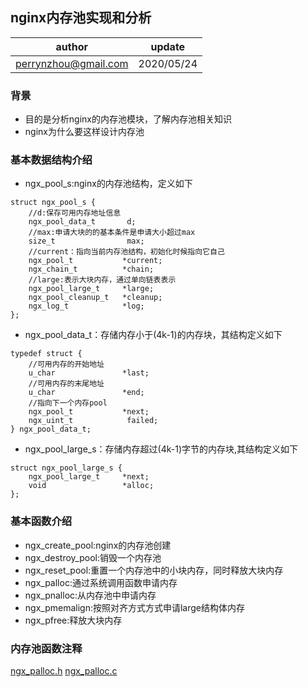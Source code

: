 
## nginx内存池实现和分析

| author | update |
| ------ | ------ |
| perrynzhou@gmail.com | 2020/05/24 |


### 背景

- 目的是分析nginx的内存池模块，了解内存池相关知识
- nginx为什么要这样设计内存池

### 基本数据结构介绍

- ngx_pool_s:nginx的内存池结构，定义如下
```
struct ngx_pool_s {
    //d:保存可用内存地址信息
    ngx_pool_data_t       d;
    //max:申请大块的的基本条件是申请大小超过max
    size_t                max;
    //current：指向当前内存池结构，初始化时候指向它自己
    ngx_pool_t           *current;
    ngx_chain_t          *chain;
    //large:表示大块内存，通过单向链表表示
    ngx_pool_large_t     *large;
    ngx_pool_cleanup_t   *cleanup;
    ngx_log_t            *log;
};
```
- ngx_pool_data_t：存储内存小于(4k-1)的内存块，其结构定义如下

```
typedef struct {
    //可用内存的开始地址
    u_char               *last;
    //可用内存的末尾地址
    u_char               *end;
    //指向下一个内存pool
    ngx_pool_t           *next;
    ngx_uint_t            failed;
} ngx_pool_data_t;
```



- ngx_pool_large_s：存储内存超过(4k-1)字节的内存块,其结构定义如下
  
```
struct ngx_pool_large_s {
    ngx_pool_large_t     *next;
    void                 *alloc;
};

```
### 基本函数介绍

- ngx_create_pool:nginx的内存池创建
- ngx_destroy_pool:销毁一个内存池
- ngx_reset_pool:重置一个内存池中的小块内存，同时释放大块内存
- ngx_palloc:通过系统调用函数申请内存
- ngx_pnalloc:从内存池中申请内存
- ngx_pmemalign:按照对齐方式方式申请large结构体内存
- ngx_pfree:释放大块内存


### 内存池函数注释
[ngx_palloc.h](https://github.com/perrynzhou/nginx-1.19.1-reading-note/blob/perryn/dev/nginx-1.19.1/src/core/ngx_palloc.h)
[ngx_palloc.c](https://github.com/perrynzhou/nginx-1.19.1-reading-note/blob/perryn/dev/nginx-1.19.1/src/core/ngx_palloc.c)